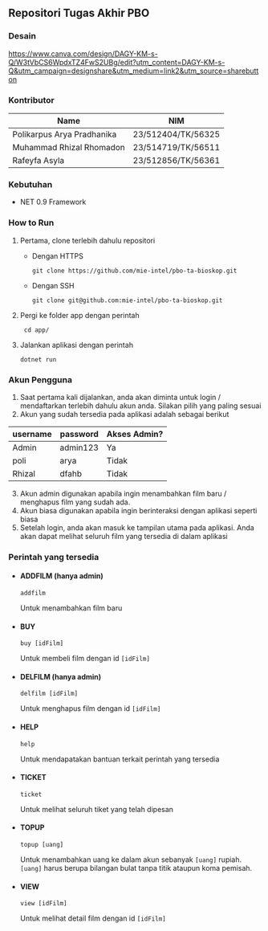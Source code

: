 ## Repositori Tugas Akhir PBO

### Desain

https://www.canva.com/design/DAGY-KM-s-Q/W3tVbCS6WpdxTZ4FwS2UBg/edit?utm_content=DAGY-KM-s-Q&utm_campaign=designshare&utm_medium=link2&utm_source=sharebutton

### Kontributor

| Name                       | NIM                |
| -------------------------- | ------------------ |
| Polikarpus Arya Pradhanika | 23/512404/TK/56325 |
| Muhammad Rhizal Rhomadon   | 23/514719/TK/56511 |
| Rafeyfa Asyla              | 23/512856/TK/56361 |

### Kebutuhan

- NET 0.9 Framework

### How to Run

1. Pertama, clone terlebih dahulu repositori

   - Dengan HTTPS

     ```
     git clone https://github.com/mie-intel/pbo-ta-bioskop.git
     ```

   - Dengan SSH

     ```
     git clone git@github.com:mie-intel/pbo-ta-bioskop.git
     ```

2. Pergi ke folder app dengan perintah
   ```
    cd app/
   ```
3. Jalankan aplikasi dengan perintah
   ```
   dotnet run
   ```

### Akun Pengguna

1. Saat pertama kali dijalankan, anda akan diminta untuk login / mendaftarkan terlebih dahulu akun anda. Silakan pilih yang paling sesuai
2. Akun yang sudah tersedia pada aplikasi adalah sebagai berikut

| username | password | Akses Admin? |
| -------- | -------- | ------------ |
| Admin    | admin123 | Ya           |
| poli     | arya     | Tidak        |
| Rhizal   | dfahb    | Tidak        |

3. Akun admin digunakan apabila ingin menambahkan film baru / menghapus film yang sudah ada.
4. Akun biasa digunakan apabila ingin berinteraksi dengan aplikasi seperti biasa
5. Setelah login, anda akan masuk ke tampilan utama pada aplikasi. Anda akan dapat melihat seluruh film yang tersedia di dalam aplikasi

### Perintah yang tersedia

- #### ADDFILM (hanya admin)

  ```
  addfilm
  ```

  Untuk menambahkan film baru

- #### BUY

  ```
  buy [idFilm]
  ```

  Untuk membeli film dengan id `[idFilm]`

- #### DELFILM (hanya admin)

  ```
  delfilm [idFilm]
  ```

  Untuk menghapus film dengan id `[idFilm]`

- #### HELP

  ```
  help
  ```

  Untuk mendapatakan bantuan terkait perintah yang tersedia

- #### TICKET

  ```
  ticket
  ```

  Untuk melihat seluruh tiket yang telah dipesan

- #### TOPUP

  ```
  topup [uang]
  ```

  Untuk menambahkan uang ke dalam akun sebanyak `[uang]` rupiah. `[uang]` harus berupa bilangan bulat tanpa titik ataupun koma pemisah.

- #### VIEW

  ```
  view [idFilm]
  ```

  Untuk melihat detail film dengan id `[idFilm]`
